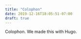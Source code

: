 ```yaml
---
title: "Colophon"
date: 2019-12-16T18:05:51-07:00
draft: true
---
```


Colophon. We made this with Hugo.

